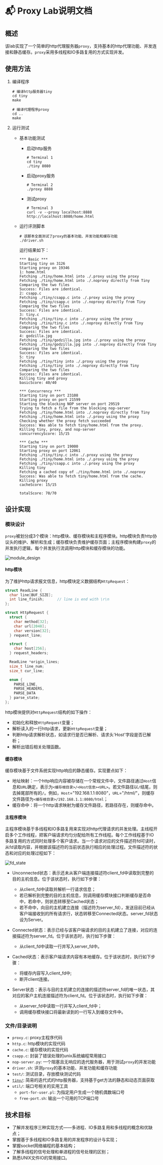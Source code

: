 # :mailbox_with_mail: Proxy Lab说明文档

## 概述

该lab实现了一个简单的http代理服务器`proxy`，支持基本的http代理功能、并发连接和静态缓存。`proxy`采用多线程和IO多路复用的方式实现并发。

## 使用方法

1. 编译程序
   ```shell
   # 编译http服务器tiny
   cd tiny
   make

   # 编译代理程序proxy
   cd ..
   make
   ```
2. 运行测试
   
    * 基本功能测试
      * 启动http服务
        ```shell
        # Terminal 1
        cd tiny
        ./tiny 8080
        ```
      * 启动proxy服务
        ```shell
        # Terminal 2
        ./proxy 8888
        ```
      * 测试proxy
        ```shell
        # Terminal 3
        curl -v --proxy localhost:8888 http://localhost:8080/home.html
        ```

    * 运行评测脚本
        ```shell
        # 该脚本全面测试了proxy的基本功能、并发功能和缓存功能
        ./driver.sh
        ```
        运行结果如下：
        ```text
        *** Basic ***
        Starting tiny on 3126
        Starting proxy on 19346
        1: home.html
        Fetching ./tiny/home.html into ./.proxy using the proxy
        Fetching ./tiny/home.html into ./.noproxy directly from Tiny
        Comparing the two files
        Success: Files are identical.
        2: csapp.c
        Fetching ./tiny/csapp.c into ./.proxy using the proxy
        Fetching ./tiny/csapp.c into ./.noproxy directly from Tiny
        Comparing the two files
        Success: Files are identical.
        3: tiny.c
        Fetching ./tiny/tiny.c into ./.proxy using the proxy
        Fetching ./tiny/tiny.c into ./.noproxy directly from Tiny
        Comparing the two files
        Success: Files are identical.
        4: godzilla.jpg
        Fetching ./tiny/godzilla.jpg into ./.proxy using the proxy
        Fetching ./tiny/godzilla.jpg into ./.noproxy directly from Tiny
        Comparing the two files
        Success: Files are identical.
        5: tiny
        Fetching ./tiny/tiny into ./.proxy using the proxy
        Fetching ./tiny/tiny into ./.noproxy directly from Tiny
        Comparing the two files
        Success: Files are identical.
        Killing tiny and proxy
        basicScore: 40/40

        *** Concurrency ***
        Starting tiny on port 23108
        Starting proxy on port 21599
        Starting the blocking NOP server on port 29519
        Trying to fetch a file from the blocking nop-server
        Fetching ./tiny/home.html into ./.noproxy directly from Tiny
        Fetching ./tiny/home.html into ./.proxy using the proxy
        Checking whether the proxy fetch succeeded
        Success: Was able to fetch tiny/home.html from the proxy.
        Killing tiny, proxy, and nop-server
        concurrencyScore: 15/15

        *** Cache ***
        Starting tiny on port 19000
        Starting proxy on port 12061
        Fetching ./tiny/tiny.c into ./.proxy using the proxy
        Fetching ./tiny/home.html into ./.proxy using the proxy
        Fetching ./tiny/csapp.c into ./.proxy using the proxy
        Killing tiny
        Fetching a cached copy of ./tiny/home.html into ./.noproxy
        Success: Was able to fetch tiny/home.html from the cache.
        Killing proxy
        cacheScore: 15/15

        totalScore: 70/70
        ```


## 设计实现

### 模块设计

`proxy`被划分成3个模块：http模块、缓存模块和主程序模块。http模块负责http协议头的维护、解析和生成；缓存模块负责维护缓存页面；主程序模块构建`proxy`的并发执行逻辑，每个并发执行流调用http模块和缓存模块的功能。

![module_design](diagram/module_design.drawio.svg)

#### http模块

为了维护http请求报文信息，http模块定义数据结构`HttpRequest`：

```cpp
struct ReadLine {
  char line[BUF_SIZE];
  int line_finish;      // line is end with \r\n
};

struct HttpRequest {
  struct {
    char method[32];
    char url[2048];
    char version[32];
  } request_line;

  struct {
    char host[256];
  } request_headers;

  ReadLine *origin_lines;
  size_t line_num;
  size_t cur_line;

  enum {
    PARSE_LINE,
    PARSE_HEADERS,
    PARSE_DATA
  } parse_state;
};
```

http模块提供对`HttpRequest`结构的如下操作：

* 初始化和释放`HttpRequest`变量；
* 解析读入的一行http请求，更新`HttpRequest`变量；
* 判断http请求解析状态，如请求行是否已解析、请求头'Host'字段是否已解析；
* 解析出错后相关处理函数。

#### 缓存模块

缓存模块基于文件系统实现http响应的静态缓存。实现要点如下：

* 地址映射：一个http响应内容被存储在一个常规文件中，文件路径通过`Host`信息和`URL`确定，表示为`<缓存根目录>/<Host信息><URL>`。若文件路径以`/`结尾，则去掉尾部所有的`/`。例如，`Host`="192.168.1.1:8080"，`URL`="/html/"，则缓存文件路径为`<缓存根目录>/192.168.1.1:8080/html`；
* 缓存命中：将一个http请求映射为缓存文件路径，若路径存在，则缓存命中。

#### 主程序模块

主程序模块基于多线程和IO多路复用来实现对http代理请求的并发处理。主线程开启多个工作线程，把客户端请求均匀分配给所有工作线程。每个工作线程基于IO多路复用的方式同时处理多个客户请求。当一个请求对应的文件描述符fd可读时，从fd读取内容，并根据该描述符的当前状态执行相应的处理过程。文件描述符的状态和对应的处理过程如下：

![fd_state](diagram/fd_state.drawio.svg)

* Unconnected状态：表示还未从客户端连接描述符client_fd中读取到完整的目的主机信息。位于该状态时，执行如下步骤：
  * 从client_fd中读取并解析一行请求信息；
  * 若已解析到完整的目的主机信息，则调用缓存模块接口判断缓存是否命中，若命中，则状态转移至Cached状态；
  * 若不命中，向目的主机建立连接（描述符为server_fd），发送目前已经从客户端接收到的所有请求行，状态转移至Connected状态。server_fd状态设为Server。

* Connected状态：表示已经与该客户端请求的目的主机建立了连接，对应的连接描述符为server_fd。位于该状态时，执行如下步骤：
  * 从client_fd中读取一行并写入server_fd中。

* Cached状态：表示客户端请求内容有本地缓存。位于该状态时，执行如下步骤：
  * 将缓存内容写入client_fd中;
  * 断开client连接。

* Server状态：表示与目的主机建立的连接的描述符server_fd的唯一状态，其对应的客户主机连接描述符为client_fd。位于该状态时，执行如下步骤：
  * 从server_fd中读取一行并写入client_fd中；
  * 调用缓存模块接口将最新读到的一行写入到缓存文件中。

### 文件/目录说明

* `proxy.c`: proxy主程序代码
* `http.c`: http模块的实现代码
* `cache.c`: 缓存模块的实现代码
* `csapp.c`: 封装了错误处理的unix系统编程常用接口
* `nop-server.py`: 一个阻塞且无响应的迭代服务器，用于测试`proxy`的并发功能
* `driver.sh`: 评测`proxy`的基本功能、并发功能和缓存功能
* `test/`: 测试目录，存放模块测试代码
* [`tiny/`](tiny/): 简易的迭代式的http服务器，支持基于get方法的静态和动态页面获取
* `util/`: 端口号相关的实用工具
    * `port-for-user.pl`: 为指定用户生成一个随机偶数端口号
    * `free-port.sh`: 输出一个可用的TCP端口号

## 技术目标

* 了解并发程序三种实现方式——多进程、IO多路复用和多线程的概念和优缺点；
* 掌握基于多线程和IO多路复用的并发程序的设计与实现；
* 掌握socket网络编程的基本结构；
* 了解多线程的信号处理和单进程的信号处理的区别；
* 熟悉UNIX文件IO的常用接口。
